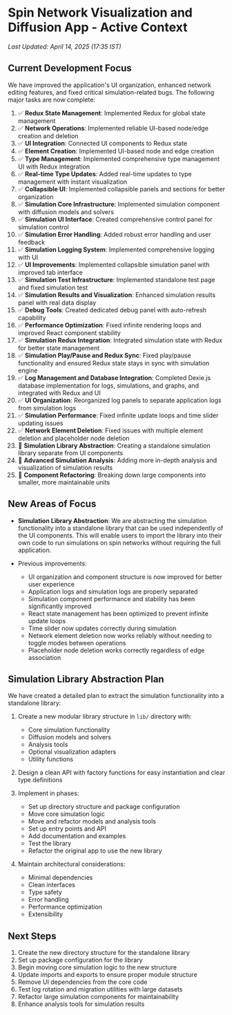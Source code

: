 # Spin Network Visualization and Diffusion App - Active Context

*Last Updated: April 14, 2025 (17:35 IST)*

## Current Development Focus

We have improved the application's UI organization, enhanced network editing features, and fixed critical simulation-related bugs. The following major tasks are now complete:

1. ✅ **Redux State Management**: Implemented Redux for global state management
2. ✅ **Network Operations**: Implemented reliable UI-based node/edge creation and deletion
3. ✅ **UI Integration**: Connected UI components to Redux state
4. ✅ **Element Creation**: Implemented UI-based node and edge creation
5. ✅ **Type Management**: Implemented comprehensive type management UI with Redux integration
6. ✅ **Real-time Type Updates**: Added real-time updates to type management with instant visualization
7. ✅ **Collapsible UI**: Implemented collapsible panels and sections for better organization
8. ✅ **Simulation Core Infrastructure**: Implemented simulation component with diffusion models and solvers
9. ✅ **Simulation UI Interface**: Created comprehensive control panel for simulation control
10. ✅ **Simulation Error Handling**: Added robust error handling and user feedback
11. ✅ **Simulation Logging System**: Implemented comprehensive logging with UI
12. ✅ **UI Improvements**: Implemented collapsible simulation panel with improved tab interface
13. ✅ **Simulation Test Infrastructure**: Implemented standalone test page and fixed simulation test
14. ✅ **Simulation Results and Visualization**: Enhanced simulation results panel with real data display
15. ✅ **Debug Tools**: Created dedicated debug panel with auto-refresh capability
16. ✅ **Performance Optimization**: Fixed infinite rendering loops and improved React component stability
17. ✅ **Simulation Redux Integration**: Integrated simulation state with Redux for better state management
18. ✅ **Simulation Play/Pause and Redux Sync**: Fixed play/pause functionality and ensured Redux state stays in sync with simulation engine
19. ✅ **Log Management and Database Integration**: Completed Dexie.js database implementation for logs, simulations, and graphs, and integrated with Redux and UI
20. ✅ **UI Organization**: Reorganized log panels to separate application logs from simulation logs
21. ✅ **Simulation Performance**: Fixed infinite update loops and time slider updating issues
22. ✅ **Network Element Deletion**: Fixed issues with multiple element deletion and placeholder node deletion
23. 🔄 **Simulation Library Abstraction**: Creating a standalone simulation library separate from UI components
24. 🔄 **Advanced Simulation Analysis**: Adding more in-depth analysis and visualization of simulation results
25. 🔄 **Component Refactoring**: Breaking down large components into smaller, more maintainable units

## New Areas of Focus

- **Simulation Library Abstraction**: We are abstracting the simulation functionality into a standalone library that can be used independently of the UI components. This will enable users to import the library into their own code to run simulations on spin networks without requiring the full application.

- Previous improvements:
  - UI organization and component structure is now improved for better user experience
  - Application logs and simulation logs are properly separated
  - Simulation component performance and stability has been significantly improved
  - React state management has been optimized to prevent infinite update loops
  - Time slider now updates correctly during simulation
  - Network element deletion now works reliably without needing to toggle modes between operations
  - Placeholder node deletion works correctly regardless of edge association

## Simulation Library Abstraction Plan

We have created a detailed plan to extract the simulation functionality into a standalone library:

1. Create a new modular library structure in `lib/` directory with:
   - Core simulation functionality
   - Diffusion models and solvers
   - Analysis tools
   - Optional visualization adapters
   - Utility functions

2. Design a clean API with factory functions for easy instantiation and clear type definitions

3. Implement in phases:
   - Set up directory structure and package configuration
   - Move core simulation logic
   - Move and refactor models and analysis tools
   - Set up entry points and API
   - Add documentation and examples
   - Test the library
   - Refactor the original app to use the new library

4. Maintain architectural considerations:
   - Minimal dependencies
   - Clean interfaces
   - Type safety
   - Error handling
   - Performance optimization
   - Extensibility

## Next Steps

1. Create the new directory structure for the standalone library
2. Set up package configuration for the library
3. Begin moving core simulation logic to the new structure
4. Update imports and exports to ensure proper module structure
5. Remove UI dependencies from the core code
6. Test log rotation and migration utilities with large datasets
7. Refactor large simulation components for maintainability
8. Enhance analysis tools for simulation results